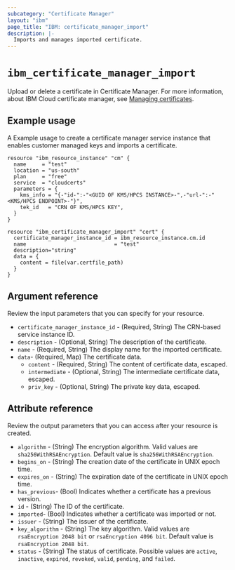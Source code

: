 ```yaml
---
subcategory: "Certificate Manager"
layout: "ibm"
page_title: "IBM: certificate_manager_import"
description: |-
  Imports and manages imported certificate.
---
```


# `ibm_certificate_manager_import`

Upload or delete a certificate in Certificate Manager. For more information, about IBM Cloud certificate manager, see [Managing certificates](https://cloud.ibm.com/docs/certificate-manager?topic=certificate-manager-managing-certificates-from-the-dashboard).


## Example usage
A Example usage to create a certificate manager service instance that enables customer managed keys and imports a certificate.


```
resource "ibm_resource_instance" "cm" {
  name     = "test"
  location = "us-south"
  plan     = "free"
  service  = "cloudcerts"
  parameters = {
    kms_info = "{-"id-":-"<GUID OF KMS/HPCS INSTANCE>-",-"url-":-"<KMS/HPCS ENDPOINT>-"}",
    tek_id   = "CRN OF KMS/HPCS KEY",
  }
}

resource "ibm_certificate_manager_import" "cert" {
  certificate_manager_instance_id = ibm_resource_instance.cm.id
  name                            = "test"
  description="string"
  data = {
    content = file(var.certfile_path)
  }
}
```


## Argument reference
Review the input parameters that you can specify for your resource. 

- `certificate_manager_instance_id` - (Required, String) The CRN-based service instance ID.
- `description` - (Optional, String) The description of the certificate.
- `name` - (Required, String) The display name for the imported certificate.
- `data`- (Required, Map) The certificate data.
	- `content` - (Required, String) The content of certificate data, escaped.
	- `intermediate` - (Optional, String) The intermediate certificate data, escaped.
  - `priv_key` - (Optional, String) The private key data, escaped.


## Attribute reference
Review the output parameters that you can access after your resource is created. 

- `algorithm` - (String) The encryption algorithm. Valid values are `sha256WithRSAEncryption`. Default value is `sha256WithRSAEncryption`.
- `begins_on` - (String) The creation date of the certificate in UNIX epoch time.
- `expires_on` - (String) The expiration date of the certificate in UNIX epoch time.
- `has_previous`- (Bool) Indicates whether a certificate has a previous version.
- `id` - (String) The ID of the certificate.
- `imported`- (Bool) Indicates whether a certificate was imported or not.
- `issuer` - (String) The issuer of the certificate.
- `key_algorithm` - (String) The key algorithm. Valid values are `rsaEncryption 2048 bit` or `rsaEncryption 4096 bit`. Default value is `rsaEncryption 2048 bit`.
- `status` - (String) The status of certificate. Possible values are `active`, `inactive`, `expired`, `revoked`, `valid`, `pending`, and `failed`.
